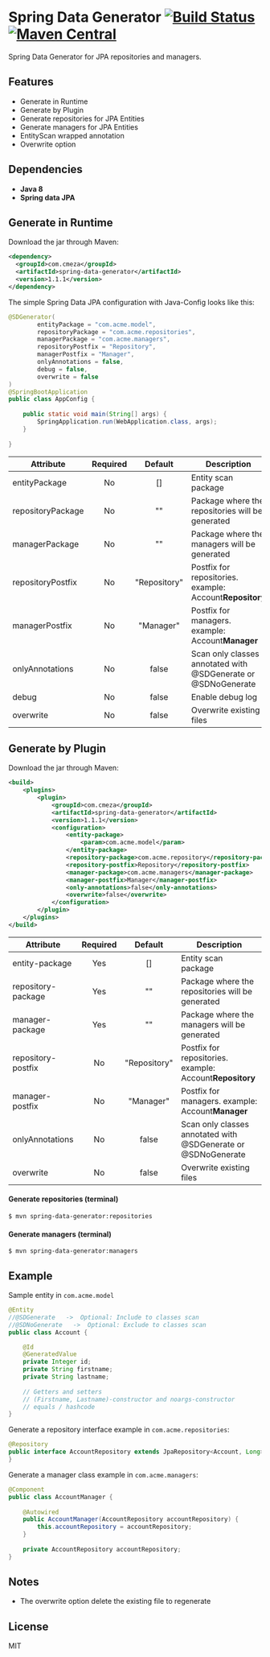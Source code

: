 # Spring Data Generator [![Build Status](https://travis-ci.org/cmeza20/spring-data-generator.svg?branch=master)](https://travis-ci.org/cmeza20/spring-data-generator) [![Maven Central](https://maven-badges.herokuapp.com/maven-central/com.cmeza/spring-data-generator/badge.svg)](https://maven-badges.herokuapp.com/maven-central/com.cmeza/spring-data-generator)

Spring Data Generator for JPA repositories and managers.

## Features ##
* Generate in Runtime
* Generate by Plugin
* Generate repositories for JPA Entities
* Generate managers for JPA Entities
* EntityScan wrapped annotation
* Overwrite option

## Dependencies ##

* **Java 8**
* **Spring data JPA**

## Generate in Runtime ##
Download the jar through Maven:

```xml
<dependency>
  <groupId>com.cmeza</groupId>
  <artifactId>spring-data-generator</artifactId>
  <version>1.1.1</version>
</dependency>
```

The simple Spring Data JPA configuration with Java-Config looks like this: 
```java
@SDGenerator(
        entityPackage = "com.acme.model",
        repositoryPackage = "com.acme.repositories",
        managerPackage = "com.acme.managers",
        repositoryPostfix = "Repository",
        managerPostfix = "Manager",
        onlyAnnotations = false,
        debug = false,
        overwrite = false
)
@SpringBootApplication
public class AppConfig {
    
    public static void main(String[] args) {
        SpringApplication.run(WebApplication.class, args);
    }
    
}
```

| Attribute | Required | Default | Description |
|----------|:-------------:|:------:|------------|
| entityPackage |  No | [] | Entity scan package |
| repositoryPackage | No | "" | Package where the repositories will be generated |
| managerPackage | No | "" | Package where the managers will be generated | 
| repositoryPostfix | No | "Repository" | Postfix for repositories. example: Account**Repository** |
| managerPostfix | No | "Manager" | Postfix for managers. example: Account**Manager** |
| onlyAnnotations | No | false | Scan only classes annotated with @SDGenerate or @SDNoGenerate |
| debug | No | false | Enable debug log |
| overwrite | No | false | Overwrite existing files |

## Generate by Plugin ##
Download the jar through Maven:
```xml
<build>
	<plugins>
		<plugin>
			<groupId>com.cmeza</groupId>
			<artifactId>spring-data-generator</artifactId>
			<version>1.1.1</version>
			<configuration>
				<entity-package>
				    <param>com.acme.model</param>
				</entity-package>
				<repository-package>com.acme.repository</repository-package>
				<repository-postfix>Repository</repository-postfix>
				<manager-package>com.acme.managers</manager-package>
				<manager-postfix>Manager</manager-postfix>
				<only-annotations>false</only-annotations>
				<overwrite>false</overwrite>
			</configuration>
		</plugin>
	</plugins>
</build>
```

| Attribute | Required | Default | Description |
|----------|:-------------:|:------:|------------|
| entity-package |  Yes | [] | Entity scan package |
| repository-package | Yes | "" | Package where the repositories will be generated |
| manager-package | Yes | "" | Package where the managers will be generated | 
| repository-postfix | No | "Repository" | Postfix for repositories. example: Account**Repository** |
| manager-postfix | No | "Manager" | Postfix for managers. example: Account**Manager** |
| onlyAnnotations | No | false | Scan only classes annotated with @SDGenerate or @SDNoGenerate |
| overwrite | No | false | Overwrite existing files |

#### Generate repositories (terminal)
```
$ mvn spring-data-generator:repositories
```
#### Generate managers (terminal)
```
$ mvn spring-data-generator:managers
```

## Example ##

Sample entity in `com.acme.model`

```java
@Entity
//@SDGenerate   ->  Optional: Include to classes scan
//@SDNoGenerate   ->  Optional: Exclude to classes scan
public class Account {

    @Id
    @GeneratedValue
    private Integer id;
    private String firstname;
    private String lastname;
       
    // Getters and setters
    // (Firstname, Lastname)-constructor and noargs-constructor
    // equals / hashcode
}
```

Generate a repository interface example in `com.acme.repositories`:

```java
@Repository
public interface AccountRepository extends JpaRepository<Account, Long> {
}
```

Generate a manager class example in `com.acme.managers`:

```java
@Component
public class AccountManager {
    
    @Autowired
    public AccountManager(AccountRepository accountRepository) {
        this.accountRepository = accountRepository;
    }
   
    private AccountRepository accountRepository;
}
```

## Notes ##

* The overwrite option delete the existing file to regenerate

License
----

MIT
